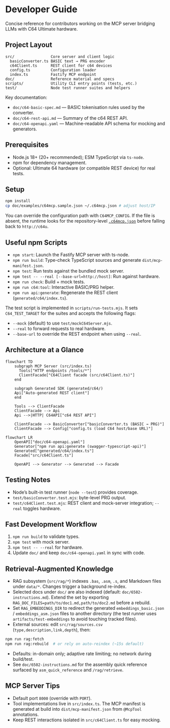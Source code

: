 # Developer Guide

Concise reference for contributors working on the MCP server bridging LLMs with C64 Ultimate hardware.

## Project Layout

```
src/                Core server and client logic
  basicConverter.ts BASIC text → PRG encoder
  c64Client.ts      REST client for c64 devices
  config.ts         Configuration loader
  index.ts          Fastify MCP endpoint
doc/                Reference material and specs
scripts/            Utility CLI entry points (tests, etc.)
test/               Node test runner suites and helpers
```

Key documentation:
- `doc/c64-basic-spec.md` — BASIC tokenisation rules used by the converter.
- `doc/c64-rest-api.md` — Summary of the c64 REST API.
- `doc/c64-openapi.yaml` — Machine-readable API schema for mocking and generators.

## Prerequisites

- Node.js 18+ (20+ recommended); ESM TypeScript via `ts-node`.
- npm for dependency management.
- Optional: Ultimate 64 hardware (or compatible REST device) for real tests.

## Setup

```bash
npm install
cp doc/examples/c64mcp.sample.json ~/.c64mcp.json # adjust host/IP
```

You can override the configuration path with `C64MCP_CONFIG`. If the file is absent, the runtime looks for the repository-level [`.c64mcp.json`](../.c64mcp.json) before falling back to `http://c64u`.

## Useful npm Scripts

- `npm start`: Launch the Fastify MCP server with ts-node.
- `npm run build`: Type-check TypeScript sources and generate `dist/mcp-manifest.json`.
- `npm test`: Run tests against the bundled mock server.
- `npm test -- --real [--base-url=http://host]`: Run against hardware.
- `npm run check`: Build + mock tests.
- `npm run c64:tool`: Interactive BASIC/PRG helper.
- `npm run api:generate`: Regenerate the REST client (`generated/c64/index.ts`).

The test script is implemented in `scripts/run-tests.mjs`. It sets `C64_TEST_TARGET` for the suites and accepts the following flags:
- `--mock` (default) to use `test/mockC64Server.mjs`.
- `--real` to forward requests to real hardware.
- `--base-url` to override the REST endpoint when using `--real`.

## Architecture at a Glance

```mermaid
flowchart TD
    subgraph MCP Server (src/index.ts)
      Tools["HTTP endpoints /tools/*"]
      ClientFacade["C64Client facade (src/c64Client.ts)"]
    end

    subgraph Generated SDK (generated/c64/)
    Api["Auto-generated REST client"]
    end

    Tools --> ClientFacade
    ClientFacade --> Api
    Api -->|HTTP| C64API["c64 REST API"]

    ClientFacade --> BasicConverter["basicConverter.ts (BASIC → PRG)"]
    ClientFacade --> Config["config.ts (load C64 host/base URL)"]
```

```mermaid
flowchart LR
    OpenAPI["doc/c64-openapi.yaml"]
    Generator["npm run api:generate (swagger-typescript-api)"]
    Generated["generated/c64/index.ts"]
    Facade["src/c64Client.ts"]

    OpenAPI --> Generator --> Generated --> Facade
```

## Testing Notes

- Node’s built-in test runner (`node --test`) provides coverage.
- `test/basicConverter.test.mjs`: byte-level PRG output.
- `test/c64Client.test.mjs`: REST client and mock-server integration; `--real` toggles hardware.

## Fast Development Workflow

1. `npm run build` to validate types.
2. `npm test` with mock server.
3. `npm test -- --real` for hardware.
4. Update `doc/` and keep `doc/c64-openapi.yaml` in sync with code.

## Retrieval-Augmented Knowledge

- RAG subsystem (`src/rag/*`) indexes `.bas`, `.asm`, `.s`, and Markdown files under `data/*`. Changes trigger a background re-index.
- Selected docs under `doc/` are also indexed (default: `doc/6502-instructions.md`). Extend the set by exporting `RAG_DOC_FILES=path/to/doc1.md,path/to/doc2.md` before a rebuild.
- Set `RAG_EMBEDDINGS_DIR` to redirect the generated `embeddings_basic.json` / `embeddings_asm.json` files to another directory (the test runner uses `artifacts/test-embeddings` to avoid touching tracked files).
- External sources: edit `src/rag/sources.csv` (`type,description,link,depth`), then:

```bash
npm run rag:fetch
npm run rag:rebuild  # or rely on auto-reindex (~15s default)
```

- Defaults: in-domain only; adaptive rate limiting; no network during build/test.
- See `doc/6502-instructions.md` for the assembly quick reference surfaced by `asm_quick_reference` and `/rag/retrieve`.

## MCP Server Tips

- Default port `8000` (override with `PORT`).
- Tool implementations live in `src/index.ts`. The MCP manifest is generated at build into `dist/mcp-manifest.json` from `@McpTool` annotations.
- Keep REST interactions isolated in `src/c64Client.ts` for easy mocking.
